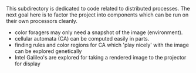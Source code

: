 This subdirectory is dedicated to code related to distributed processes.
The next goal here is to factor the project into components which can
be run on their own processors cleanly.

<ul>
<li>color foragers may only need a snapshot of the image (environment).</li>
<li>cellular automata (CA) can be computed easily in parts.</li>
<li>finding rules and color regions for CA which 'play nicely' with the image can be explored genetically</li>
<li>Intel Galileo's are explored for taking a rendered image to the projector for display</li>
</ul>
